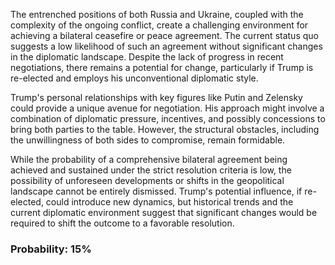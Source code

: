 The entrenched positions of both Russia and Ukraine, coupled with the complexity of the ongoing conflict, create a challenging environment for achieving a bilateral ceasefire or peace agreement. The current status quo suggests a low likelihood of such an agreement without significant changes in the diplomatic landscape. Despite the lack of progress in recent negotiations, there remains a potential for change, particularly if Trump is re-elected and employs his unconventional diplomatic style.

Trump's personal relationships with key figures like Putin and Zelensky could provide a unique avenue for negotiation. His approach might involve a combination of diplomatic pressure, incentives, and possibly concessions to bring both parties to the table. However, the structural obstacles, including the unwillingness of both sides to compromise, remain formidable.

While the probability of a comprehensive bilateral agreement being achieved and sustained under the strict resolution criteria is low, the possibility of unforeseen developments or shifts in the geopolitical landscape cannot be entirely dismissed. Trump's potential influence, if re-elected, could introduce new dynamics, but historical trends and the current diplomatic environment suggest that significant changes would be required to shift the outcome to a favorable resolution.

### Probability: 15%